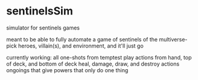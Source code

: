 # sentinelsSim
simulator for sentinels games

meant to be able to fully automate a game of sentinels of the multiverse- pick heroes, villain(s), and environment, and it'll just go

currently working:
all one-shots from temptest
play actions from hand, top of deck, and bottom of deck
heal, damage, draw, and destroy actions
ongoings that give powers that only do one thing
